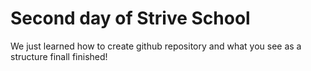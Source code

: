 # Second day of Strive School
We just learned how to create github repository and what you see as a structure 
finall finished!